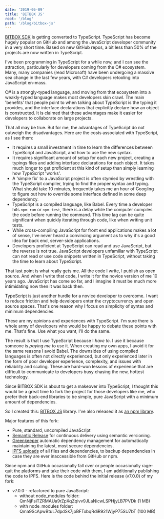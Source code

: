 ```yaml
---
date: '2019-05-09'
title: 'BITBOX JS'
root: '/blog'
path: '/blog/bitbox-js'
---
```


[BITBOX SDK](https://github.com/Bitcoin-com/bitbox-sdk) is getting converted
to TypeScript. TypeScript has become hugely popular on GitHub and among the
JavaScript developer community in a very short time. Based on new GitHub repos,
a bit less than 50% of the projects are now written in TypeScript.

I've been programming in TypeScript for a while now, and I can see the attraction,
particularly for developers coming from the C# ecosystem. Many, many companies
(read Microsoft) have been undergoing a massive sea change in the last few years,
with C# developers retooling into JavaScript en-mass.

C# is a strongly-typed language, and moving from that ecosystem into a weakly-typed
language makes most developers skin crawl. The main 'benefits' that people point
to when talking about TypeScript is the typing it provides, and the interface
declarations that explicitly declare how an object is constructed. It is claimed
that these advantages make it easier for developers to collaborate on large
projects.

That all may be true. But for me, the advantages of TypeScript do not outweigh
the disadvantages. Here are the costs associated with TypeScript, as I see them:

- It requires a small investment in time to learn the differences between
TypeScript and JavaScript, and how to use the new syntax.
- It requires significant amount of setup for each new project, creating a
typings files and adding interface declarations for each object. It takes much longer
to get proficient at this kind of setup than simply learning how TypeScript 'works'.
- A 'simple fix' to a JavaScript project is often stymied by wrestling with the
TypeScript compiler, trying to find the proper syntax and typing. What should take
10 minutes, frequently takes me an hour of Googling to figure out how to override
some Interface defined in some deep dependency.
- TypeScript is a compiled language, like Babel. Every time a developer hits
`npm run` or `npm test`, there is a delay while the computer compiles the code
before running the command. This time lag can be quite significant when quickly
iterating through code, like when writing unit tests.
- While cross-compiling JavaScript for front end applications makes a lot of sense,
I've never heard a convincing argument as to why it's a good idea for back end,
server-side applications.
- Developers proficient at TypeScript can read and use JavaScript, but the reverse
is not true. JavaScript developers unfamiliar with TypeScript can not read or use
code snippets written in TypeScript, without taking the time to learn about
TypeScript.

That last point is what really gets me. All the code I write, I publish as open
source. And when I write that code, I write it for the novice version of me
10 years ago. JavaScript has come so far, and I imagine it must be much more
intimidating now then it was back then.

TypeScript is just another hurdle for a novice developer to overcome. I want to
reduce friction and help developers enter the cryptocurrency and open source
spaces. That's one reason why I focus on simplicity of syntax and
minimum dependencies.

These are my opinions and experiences with TypeScript. I'm sure there is whole
army of developers who would be happy to debate these points with me. That's fine.
Use what you want, I'll do the same.

The result is that I use TypeScript because I *have to*. I use it because someone
is *paying me* to use it. When creating my own apps, I avoid it for the same
reasons I avoid Babel. The downsides of using compiled languages is often not
directly experienced, but only experienced later in the form of poor developer
experience, complexity, and issues with reliability and scaling. These are
hard-won lessons of experience that are difficult to communicate to developers
busy chasing the new, hottest technology.

Since BITBOX SDK is about to get a makeover into TypeScript, I thought this would
be a great time to fork the project for those developers like me, who prefer
their back-end libraries to be simple, pure JavaScript with a minimum amount of
dependencies.

So I created this: [BITBOX JS](https://github.com/christroutner/bitbox-js) library.
I've also released it as [an npm library](https://www.npmjs.com/package/@chris.troutner/bitbox-js).

Major features of this fork:
- Pure, standard, uncompiled JavaScript
- [Semantic Release](https://github.com/semantic-release/semantic-release) for
continuous delivery using semantic versioning.
- [Greenkeeper](https://greenkeeper.io/) automatic dependency management for
automatically maintaining the latest, most secure dependencies.
- [IPFS uploads](https://ipfs.io) of all files and dependencies, to backup
dependencies in case they are ever inaccessible from GitHub or npm.

Since npm and GitHub occasionally fall over or people occasionally rage-quit
the platforms and take their code with them, I am additionally publishing the code
to IPFS. Here is the code behind the initial release (v7.0.0) of my fork:

- v7.0.0 - refactored to pure JavaScript:
  - without node_modules folder: QmNjFsiTZRMAUa9rZpXqZqivv9JLaNicwLSPHjyLB7PVDk (1 MB)
  - with node_modules folder: Qma9ScApwBtuL7dpdSk7jpBFTxbqRdiR921WjyP75SU7bT (100 MB)
